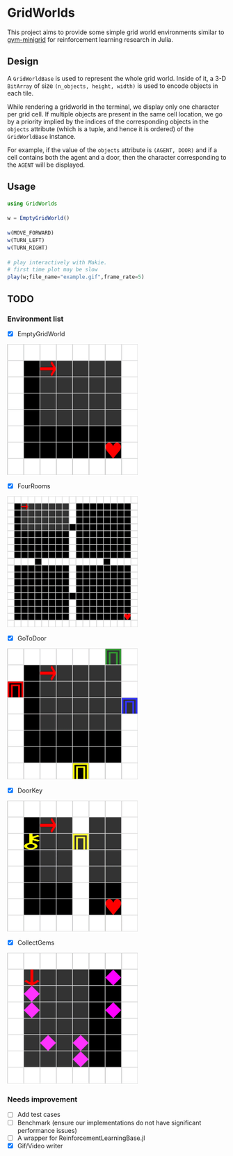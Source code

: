 # GridWorlds

This project aims to provide some simple grid world environments similar to [gym-minigrid](https://github.com/maximecb/gym-minigrid) for reinforcement learning research in Julia.

## Design

A `GridWorldBase` is used to represent the whole grid world. Inside of it, a 3-D `BitArray` of size `(n_objects, height, width)` is used to encode objects in each tile.

While rendering a gridworld in the terminal, we display only one character per grid cell. If multiple objects are present in the same cell location, we go by a priority implied by the indices of the corresponding objects in the `objects` attribute (which is a tuple, and hence it is ordered) of the `GridWorldBase` instance.

For example, if the value of the `objects` attribute is `(AGENT, DOOR)` and if a cell contains both the agent and a door, then the character corresponding to the `AGENT` will be displayed.

## Usage

```julia
using GridWorlds

w = EmptyGridWorld()

w(MOVE_FORWARD)
w(TURN_LEFT)
w(TURN_RIGHT)

# play interactively with Makie.
# first time plot may be slow
play(w;file_name="example.gif",frame_rate=5)
```

## TODO

### Environment list

- [x] EmptyGridWorld

<img src="https://github.com/JuliaReinforcementLearning/GridWorlds.jl/raw/master/docs/src/assets/img/EmptyGridWorld.gif" width="300px">

- [x] FourRooms

<img src="https://github.com/JuliaReinforcementLearning/GridWorlds.jl/raw/master/docs/src/assets/img/FourRooms.gif" width="300px">

- [x] GoToDoor

<img src="https://github.com/JuliaReinforcementLearning/GridWorlds.jl/raw/master/docs/src/assets/img/GoToDoor.gif" width="300px">

- [x] DoorKey

<img src="https://github.com/JuliaReinforcementLearning/GridWorlds.jl/raw/master/docs/src/assets/img/DoorKey.gif" width="300px">

- [x] CollectGems

<img src="https://github.com/JuliaReinforcementLearning/GridWorlds.jl/raw/master/docs/src/assets/img/CollectGems.gif" width="300px">

### Needs improvement

- [ ] Add test cases
- [ ] Benchmark (ensure our implementations do not have significant performance issues)
- [ ] A wrapper for ReinforcementLearningBase.jl
- [x] Gif/Video writer
